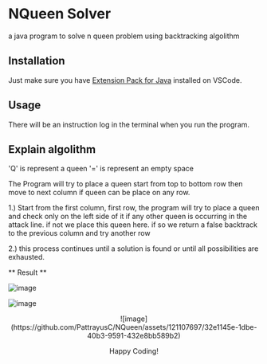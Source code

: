 # NQueen Solver

a java program to solve n queen problem using backtracking algolithm

## Installation

Just make sure you have [Extension Pack for Java](https://marketplace.visualstudio.com/items?itemName=vscjava.vscode-java-pack) installed on VSCode.

## Usage

There will be an instruction log in the terminal when you run the program.

## Explain algolithm

'Q' is represent a queen
'=' is represent an empty space

The Program will try to place a queen start from top to bottom row then move to next column if queen can be place on any row.

1.) Start from the first column, first row, the program will try to place a queen and check only on the left side of it if any other queen is occurring in the attack line.
if not we place this queen here. if so we return a false backtrack to the previous column and try another row

2.) this process continues until a solution is found or until all possibilities are exhausted.

** Result **

![image](https://github.com/PattrayusC/NQueen/assets/121107697/d477594c-fea6-4c5f-8c9c-86d3bb0e4bd0)

![image](https://github.com/PattrayusC/NQueen/assets/121107697/d15f4444-a418-4e0e-a150-a6172cdc1f1d)

<p align="center">![image](https://github.com/PattrayusC/NQueen/assets/121107697/32e1145e-1dbe-40b3-9591-432e8bb589b2)</p>
<p align="center">Happy Coding!</p>
